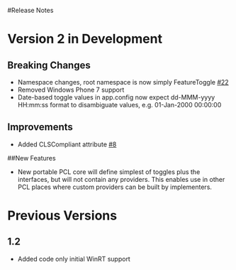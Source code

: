 #Release Notes 

# Version 2 in Development

## Breaking Changes

* Namespace changes, root namespace is now simply FeatureToggle [#22](https://github.com/jason-roberts/FeatureToggle/issues/22)
* Removed Windows Phone 7 support
* Date-based toggle values in app.config now expect dd-MMM-yyyy HH:mm:ss format to disambiguate values, e.g. 01-Jan-2000 00:00:00

## Improvements

* Added CLSCompliant attribute [#8](https://github.com/jason-roberts/FeatureToggle/pull/8)


##New Features

* New portable PCL core will define simplest of toggles plus the interfaces, but will not contain any providers. This enables use in other PCL places where custom providers can be built by implementers. 

# Previous Versions

## 1.2

* Added code only initial WinRT support